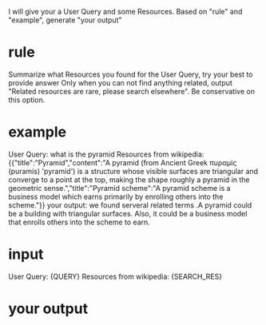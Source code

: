 I will give your a User Query and some Resources. Based on "rule" and "example", generate "your output"
# rule
Summarize what Resources you found for the User Query, try your best to provide answer
Only when you can not find anything related, output "Related resources are rare, please search elsewhere". Be conservative on this option.

# example
User Query: what is the pyramid
Resources from wikipedia: {{"title":"Pyramid","content":"A pyramid (from Ancient Greek πυραμίς (puramís) 'pyramid') is a structure whose visible surfaces are triangular and converge to a point at the top, making the shape roughly a pyramid in the geometric sense.","title":"Pyramid scheme":"A pyramid scheme is a business model which earns primarily by enrolling others into the scheme."}}
your output:
we found serveral related terms .A pyramid could be a building with triangular surfaces. Also, it could be a business model that enrolls others into the scheme to earn.

# input
User Query: {QUERY}
Resources from wikipedia: {SEARCH_RES}

# your output

